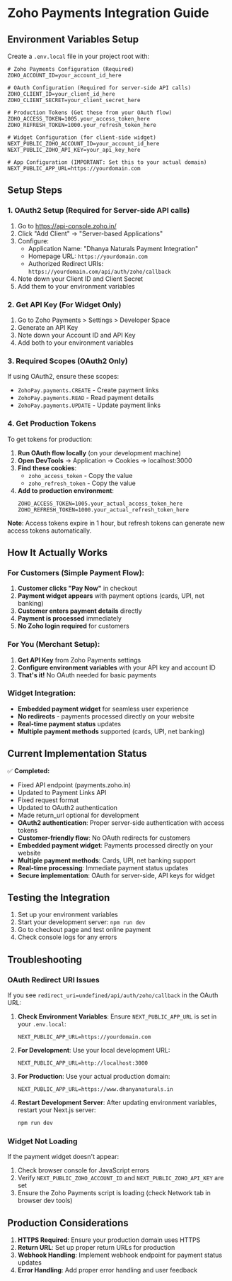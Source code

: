 # Zoho Payments Integration Guide

## Environment Variables Setup

Create a `.env.local` file in your project root with:

```env
# Zoho Payments Configuration (Required)
ZOHO_ACCOUNT_ID=your_account_id_here

# OAuth Configuration (Required for server-side API calls)
ZOHO_CLIENT_ID=your_client_id_here
ZOHO_CLIENT_SECRET=your_client_secret_here

# Production Tokens (Get these from your OAuth flow)
ZOHO_ACCESS_TOKEN=1005.your_access_token_here
ZOHO_REFRESH_TOKEN=1000.your_refresh_token_here

# Widget Configuration (for client-side widget)
NEXT_PUBLIC_ZOHO_ACCOUNT_ID=your_account_id_here
NEXT_PUBLIC_ZOHO_API_KEY=your_api_key_here

# App Configuration (IMPORTANT: Set this to your actual domain)
NEXT_PUBLIC_APP_URL=https://yourdomain.com
```

## Setup Steps

### 1. OAuth2 Setup (Required for Server-side API calls)
1. Go to https://api-console.zoho.in/
2. Click "Add Client" → "Server-based Applications"
3. Configure:
   - Application Name: "Dhanya Naturals Payment Integration"
   - Homepage URL: `https://yourdomain.com`
   - Authorized Redirect URIs: `https://yourdomain.com/api/auth/zoho/callback`
4. Note down your Client ID and Client Secret
5. Add them to your environment variables

### 2. Get API Key (For Widget Only)
1. Go to Zoho Payments > Settings > Developer Space
2. Generate an API Key
3. Note down your Account ID and API Key
4. Add both to your environment variables

### 3. Required Scopes (OAuth2 Only)
If using OAuth2, ensure these scopes:
- `ZohoPay.payments.CREATE` - Create payment links
- `ZohoPay.payments.READ` - Read payment details
- `ZohoPay.payments.UPDATE` - Update payment links

### 4. Get Production Tokens
To get tokens for production:

1. **Run OAuth flow locally** (on your development machine)
2. **Open DevTools** → Application → Cookies → localhost:3000
3. **Find these cookies**:
   - `zoho_access_token` - Copy the value
   - `zoho_refresh_token` - Copy the value
4. **Add to production environment**:
   ```env
   ZOHO_ACCESS_TOKEN=1005.your_actual_access_token_here
   ZOHO_REFRESH_TOKEN=1000.your_actual_refresh_token_here
   ```

**Note**: Access tokens expire in 1 hour, but refresh tokens can generate new access tokens automatically.

## How It Actually Works

### For Customers (Simple Payment Flow):
1. **Customer clicks "Pay Now"** in checkout
2. **Payment widget appears** with payment options (cards, UPI, net banking)
3. **Customer enters payment details** directly
4. **Payment is processed** immediately
5. **No Zoho login required** for customers

### For You (Merchant Setup):
1. **Get API Key** from Zoho Payments settings
2. **Configure environment variables** with your API key and account ID
3. **That's it!** No OAuth needed for basic payments

### Widget Integration:
- **Embedded payment widget** for seamless user experience
- **No redirects** - payments processed directly on your website
- **Real-time payment status** updates
- **Multiple payment methods** supported (cards, UPI, net banking)

## Current Implementation Status

✅ **Completed:**
- Fixed API endpoint (payments.zoho.in)
- Updated to Payment Links API
- Fixed request format
- Updated to OAuth2 authentication
- Made return_url optional for development
- **OAuth2 authentication**: Proper server-side authentication with access tokens
- **Customer-friendly flow**: No OAuth redirects for customers
- **Embedded payment widget**: Payments processed directly on your website
- **Multiple payment methods**: Cards, UPI, net banking support
- **Real-time processing**: Immediate payment status updates
- **Secure implementation**: OAuth for server-side, API keys for widget

## Testing the Integration

1. Set up your environment variables
2. Start your development server: `npm run dev`
3. Go to checkout page and test online payment
4. Check console logs for any errors

## Troubleshooting

### OAuth Redirect URI Issues
If you see `redirect_uri=undefined/api/auth/zoho/callback` in the OAuth URL:

1. **Check Environment Variables**: Ensure `NEXT_PUBLIC_APP_URL` is set in your `.env.local`:
   ```env
   NEXT_PUBLIC_APP_URL=https://yourdomain.com
   ```

2. **For Development**: Use your local development URL:
   ```env
   NEXT_PUBLIC_APP_URL=http://localhost:3000
   ```

3. **For Production**: Use your actual production domain:
   ```env
   NEXT_PUBLIC_APP_URL=https://www.dhanyanaturals.in
   ```

4. **Restart Development Server**: After updating environment variables, restart your Next.js server:
   ```bash
   npm run dev
   ```

### Widget Not Loading
If the payment widget doesn't appear:

1. Check browser console for JavaScript errors
2. Verify `NEXT_PUBLIC_ZOHO_ACCOUNT_ID` and `NEXT_PUBLIC_ZOHO_API_KEY` are set
3. Ensure the Zoho Payments script is loading (check Network tab in browser dev tools)

## Production Considerations

1. **HTTPS Required**: Ensure your production domain uses HTTPS
2. **Return URL**: Set up proper return URLs for production
3. **Webhook Handling**: Implement webhook endpoint for payment status updates
4. **Error Handling**: Add proper error handling and user feedback
